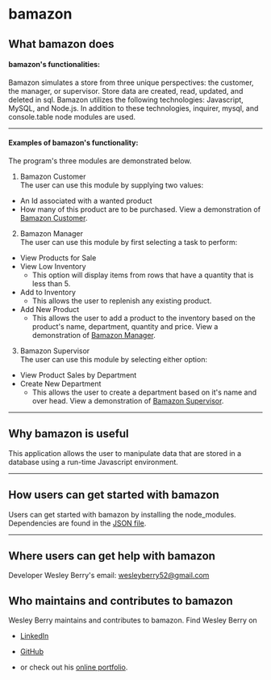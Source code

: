 # bamazon
## What bamazon does
#### bamazon's functionalities:
Bamazon simulates a store from three unique perspectives: the customer, the manager, or supervisor. Store data are created, read, updated, and deleted in sql. Bamazon utilizes the following technologies: Javascript, MySQL, and Node.js. In addition to these technologies, inquirer, mysql, and console.table node modules are used. 
- - - 
#### Examples of bamazon's functionality:
The program's three modules are demonstrated below.
1. Bamazon Customer  
The user can use this module by supplying two values:
* An Id associated with a wanted product
* How many of this product are to be purchased.
View a demonstration of [Bamazon Customer](/screenshots/customer/bamazon.mp4).
2. Bamazon Manager  
The user can use this module by first selecting a task to perform:
* View Products for Sale 
* View Low Inventory
  * This option will display items from rows that have a quantity that is less than 5.
* Add to Inventory
  * This allows the user to replenish any existing product.
* Add New Product
  * This allows the user to add a product to the inventory based on the product's name, department, quantity and price.
  View a demonstration of [Bamazon Manager](/screenshots/manager).
3. Bamazon Supervisor  
The user can use this module by selecting either option:
* View Product Sales by Department
* Create New Department
  * This allows the user to create a department based on it's name and over head.
View a demonstration of [Bamazon Supervisor](/screenshots/supervisor).
- - - 
## Why bamazon is useful 
This application allows the user to manipulate data that are stored in a database using a run-time Javascript environment.
- - -
## How users can get started with bamazon
Users can get started with bamazon by installing the node_modules. Dependencies are found in the [JSON file](/package.json).
- - -
## Where users can get help with bamazon
Developer Wesley Berry's email: wesleyberry52@gmail.com

## Who maintains and contributes to bamazon
Wesley Berry maintains and contributes to bamazon.
Find Wesley Berry on 
* [LinkedIn](https://www.linkedin.com/in/wesley-berry-89742317a) 
* [GitHub](https://github.com/wesleyberry) 

* or check out his [online portfolio](https://wesleyberry.github.io/Personal_Portfolio/).
